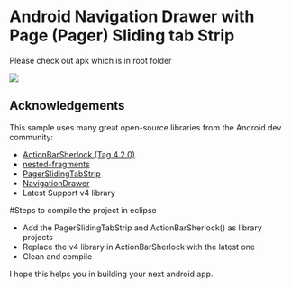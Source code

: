 # Android Navigation Drawer with Page (Pager) Sliding tab Strip


Please check out apk which is in root folder 


<a href="http://i.imgur.com/oiO6gm5.png" alt="Screenshot">
  <img src="http://i.imgur.com/oiO6gm5.png">
</a>


## Acknowledgements

This sample uses many great open-source libraries from the Android dev community:

* [ActionBarSherlock (Tag 4.2.0)](https://github.com/JakeWharton/ActionBarSherlock) 
* [nested-fragments](https://github.com/marsucsb/nested-fragments)
* [PagerSlidingTabStrip](https://github.com/astuetz/PagerSlidingTabStrip)
* [NavigationDrawer](http://developer.android.com/training/implementing-navigation/nav-drawer.html)
* Latest Support v4 library
 

#Steps to compile the project in eclipse

* Add the PagerSlidingTabStrip and ActionBarSherlock() as library projects
* Replace the v4 library in ActionBarSherlock with the latest one
* Clean and compile


I hope this helps you in building your next android app.
